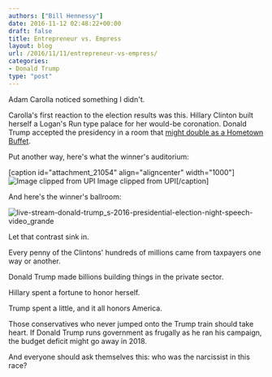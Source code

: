 ```yaml
---
authors: ["Bill Hennessy"]
date: 2016-11-12 02:48:22+00:00
draft: false
title: Entrepreneur vs. Empress
layout: blog
url: /2016/11/11/entrepreneur-vs-empress/
categories:
- Donald Trump
type: "post"
---
```


Adam Carolla noticed something I didn't.

Carolla's first reaction to the election results was this. Hillary Clinton built herself a Logan's Run type palace for her would-be coronation. Donald Trump accepted the presidency in a room that [might double as a Hometown Buffet](https://cdn46.castfire.com/audio/522/3444/25318/3205599/2016-11-10acs_2016-11-09-192439-7770-0-1088-0.64k.mp3?cdn_id=46&uuid=aa2882c76b53d210d090b8368b16b714&referer=http%3A%2F%2Fadamcarolla.com%2Fben-shapiro-glynn-washington-and-representative-richard-martin%2F).

Put another way, here's what the winner's auditorium:

[caption id="attachment_21054" align="aligncenter" width="1000"]![Image clipped from UPI](https://hennessysview.com/wp-content/uploads/2016/11/Buckling-up-for-a-long-night-at-Hillary-Clintons-election-night-party_6_1.jpg)
Image clipped from UPI[/caption]

And here's the winner's ballroom:

![live-stream-donald-trump_s-2016-presidential-election-night-speech-video_grande](https://hennessysview.com/wp-content/uploads/2016/11/LIVE-STREAM-Donald-Trump_s-2016-Presidential-Election-Night-Speech-VIDEO_grande.jpg)


Let that contrast sink in.

Every penny of the Clintons' hundreds of millions came from taxpayers one way or another.

Donald Trump made billions building things in the private sector.

Hillary spent a fortune to honor herself.

Trump spent a little, and it all honors America.

Those conservatives who never jumped onto the Trump train should take heart. If Donald Trump runs government as frugally as he ran his campaign, the budget deficit might go away in 2018.

And everyone should ask themselves this: who was the narcissist in this race?
